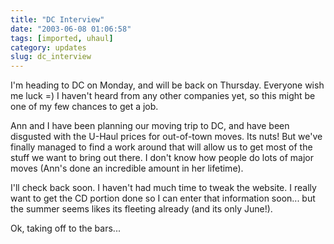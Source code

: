 ```yaml
---
title: "DC Interview"
date: "2003-06-08 01:06:58"
tags: [imported, uhaul]
category: updates
slug: dc_interview
---
```


I'm heading to DC on Monday, and will be back on Thursday. Everyone wish me luck
=) I haven't heard from any other companies yet, so this might be one of my few
chances to get a job.

Ann and I have been planning our moving trip to DC, and have been disgusted with
the U-Haul prices for out-of-town moves. Its nuts! But we've finally managed to
find a work around that will allow us to get most of the stuff we want to bring
out there. I don't know how people do lots of major moves (Ann's done an
incredible amount in her lifetime).

I'll check back soon. I haven't had much time to tweak the website. I really
want to get the CD portion done so I can enter that information soon... but the
summer seems likes its fleeting already (and its only June!).

Ok, taking off to the bars...

